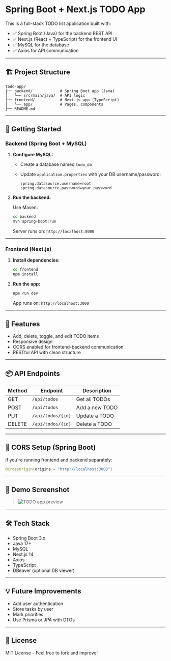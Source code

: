 # Spring Boot + Next.js TODO App

This is a full-stack TODO list application built with:

- ✅ Spring Boot (Java) for the backend REST API
- ✅ Next.js (React + TypeScript) for the frontend UI
- ✅ MySQL for the database
- ✅ Axios for API communication

---

## 🏗️ Project Structure

```
todo-app/
├── backend/            # Spring Boot app (Java)
│   └── src/main/java/  # API logic
├── frontend/           # Next.js app (TypeScript)
│   └── app/            # Pages, components
├── README.md
```

---

## 🚀 Getting Started

### Backend (Spring Boot + MySQL)

1. **Configure MySQL:**

   - Create a database named `todo_db`
   - Update `application.properties` with your DB username/password:

     ```properties
     spring.datasource.username=root
     spring.datasource.password=your_password
     ```

2. **Run the backend:**

   Use Maven:
   ```bash
   cd backend
   mvn spring-boot:run
   ```

   Server runs on: `http://localhost:8080`

---

### Frontend (Next.js)

1. **Install dependencies:**

   ```bash
   cd frontend
   npm install
   ```

2. **Run the app:**

   ```bash
   npm run dev
   ```

   App runs on: `http://localhost:3000`

---

## 🧠 Features

- Add, delete, toggle, and edit TODO items
- Responsive design
- CORS enabled for frontend-backend communication
- RESTful API with clean structure

---

## 📦 API Endpoints

| Method | Endpoint                | Description         |
|--------|-------------------------|---------------------|
| GET    | `/api/todos`            | Get all TODOs       |
| POST   | `/api/todos`            | Add a new TODO      |
| PUT    | `/api/todos/{id}`       | Update a TODO       |
| DELETE | `/api/todos/{id}`       | Delete a TODO       |

---

## 🔐 CORS Setup (Spring Boot)

If you're running frontend and backend separately:

```java
@CrossOrigin(origins = "http://localhost:3000")
```

---

## 📸 Demo Screenshot

> ![TODO app preview](./screenshot.png)

---

## 🛠️ Tech Stack

- Spring Boot 3.x
- Java 17+
- MySQL
- Next.js 14
- Axios
- TypeScript
- DBeaver (optional DB viewer)

---

## 💡 Future Improvements

- Add user authentication
- Store tasks by user
- Mark priorities
- Use Prisma or JPA with DTOs

---

## 🤝 License

MIT License – Feel free to fork and improve!